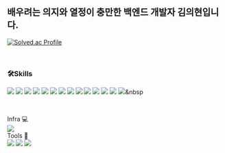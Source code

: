 
## 배우려는 의지와 열정이 충만한 백엔드 개발자 김의현입니다.


[![Solved.ac Profile](http://mazassumnida.wtf/api/generate_badge?boj=back12)](https://solved.ac/back12)

<br/>

### 🛠Skills
<img src="https://img.shields.io/badge/html5-E34F26?style=for-the-badge&logo=html5&logoColor=white"/> <img src="https://img.shields.io/badge/css-1572B6?style=for-the-badge&logo=css3&logoColor=white"/> <img src="https://img.shields.io/badge/javascript-F7DF1E?style=for-the-badge&logo=javascript&logoColor=black"/> <img src="https://img.shields.io/badge/vue.js-4FC08D?style=for-the-badge&logo=vue.js&logoColor=white"/> <img src="https://img.shields.io/badge/springboot-6DB33F?style=for-the-badge&logo=springboot&logoColor=white"/> 
<img src="https://img.shields.io/badge/github-181717?style=for-the-badge&logo=github&logoColor=white"/> <img src="https://img.shields.io/badge/git-F05032?style=for-the-badge&logo=git&logoColor=white"/> <img src="https://img.shields.io/badge/oracle-F80000?style=for-the-badge&logo=oracle&logoColor=white"> <img src="https://img.shields.io/badge/bootstrap-7952B3?style=for-the-badge&logo=bootstrap&logoColor=white"> <img src="https://img.shields.io/badge/amazonaws-232F3E?style=for-the-badge&logo=amazonaws&logoColor=white"> <img src="https://img.shields.io/badge/java-007396?style=for-the-badge&logo=OpenJDK&logoColor=white"> <img src="https://img.shields.io/badge/Redis-DC382D?style=for-the-badge&logo=Redis&logoColor=white"> <img src="https://img.shields.io/badge/nginx-%23009639.svg?style=for-the-badge&logo=nginx&logoColor=white"> <img src="https://img.shields.io/badge/AWS-232F3E?style=flat-square&logo=AmazonAWS&logoColor=white"/>&nbsp 

<br>

Infra 💻<br>
<img src="https://img.shields.io/badge/Oracle-#F80000?style=flat&logo=Oracle&logoColor=white"/><br>
Tools 🔩<br>
<img src="https://img.shields.io/badge/IntelliJ IDEA-000000?style=flat&logo=Spring&logoColor=white"/>
<img src="https://img.shields.io/badge/Git-#F05032?style=flat&logo=Git&logoColor=white"/>
<img src="https://img.shields.io/badge/GitHub-#181717?style=flat&logo=GitHub&logoColor=white"/>
